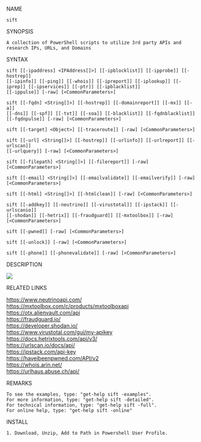 NAME
    
    sift

SYNOPSIS
    
    A collection of PowerShell scripts to utilize 3rd party APIs and research IPs, URLs, and Domains


SYNTAX
    

    sift [[-ipaddress] <IPAddress[]>] [[-ipblocklist]] [[-ipprobe]] [[-hostrep]]
    [[-ipinfo]] [[-ping]] [[-whois]] [[-ipreport]] [[-iplookup]] [[-iprep]] [[-ipservices]] [[-ptr]] [[-ipblacklist]]
    [[-ippulse]] [-raw] [<CommonParameters>]

    sift [[-fqdn] <String[]>] [[-hostrep]] [[-domainreport]] [[-mx]] [[-a]]
    [[-dns]] [[-spf]] [[-txt]] [[-soa]] [[-blacklist]] [[-fqdnblacklist]] [[-fqdnpulse]] [-raw] [<CommonParameters>]

    sift [[-target] <Object>] [[-traceroute]] [-raw] [<CommonParameters>]

    sift [[-url] <String[]>] [[-hostrep]] [[-urlinfo]] [[-urlreport]] [[-urlscan]]
    [[-urlquery]] [-raw] [<CommonParameters>]

    sift [[-filepath] <String[]>] [[-filereport]] [-raw] [<CommonParameters>]

    sift [[-email] <String[]>] [[-emailvalidate]] [[-emailverify]] [-raw]
    [<CommonParameters>]

    sift [[-html] <String[]>] [[-htmlclean]] [-raw] [<CommonParameters>]

    sift [[-addkey]] [[-neutrino]] [[-virustotal]] [[-ipstack]] [[-urlscanio]]
    [[-shodan]] [[-hetrix]] [[-fraudguard]] [[-mxtoolbox]] [-raw] [<CommonParameters>]

    sift [[-pwned]] [-raw] [<CommonParameters>]

    sift [[-unlock]] [-raw] [<CommonParameters>]

    sift [[-phone]] [[-phonevalidate]] [-raw] [<CommonParameters>]


DESCRIPTION

![](https://github.com/scrawladmin/sift/blob/main/sift.gif)

RELATED LINKS
    
https://www.neutrinoapi.com/   
https://mxtoolbox.com/c/products/mxtoolboxapi   
https://otx.alienvault.com/api   
https://fraudguard.io/   
https://developer.shodan.io/   
https://www.virustotal.com/gui/my-apikey   
https://docs.hetrixtools.com/api/v3/   
https://urlscan.io/docs/api/   
https://ipstack.com/api-key   
https://haveibeenpwned.com/API/v2   
https://whois.arin.net/   
https://urlhaus.abuse.ch/api/   



REMARKS
    
    To see the examples, type: "get-help sift -examples".
    For more information, type: "get-help sift -detailed".
    For technical information, type: "get-help sift -full".
    For online help, type: "get-help sift -online"
    
   
   
INSTALL   

    1. Download, Unzip, Add to Path in Powershell User Profile.




